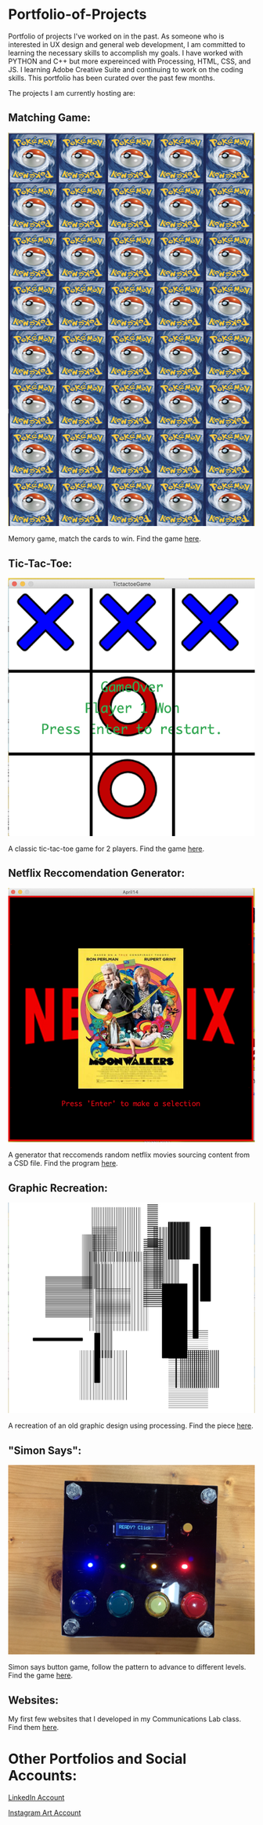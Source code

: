 # Portfolio-of-Projects
Portfolio of projects I've worked on in the past. As someone who is interested in UX design and general web development, I am committed to learning the necessary skills to accomplish my goals. I have worked with PYTHON and C++ but more expereinced with Processing, HTML, CSS, and JS. I learning Adobe Creative Suite and continuing to work on the coding skills. This portfolio has been curated over the past few months. 

The projects I am currently hosting are:

## **Matching Game:**

![](Thumbnails/matchingGame.png)

Memory game, match the cards to win. Find the game [here](https://github.com/waadabr/Portfolio-of-Projects/tree/master/MatchingGame).

## **Tic-Tac-Toe:**

![](Thumbnails/tictactoegame.png)

A classic tic-tac-toe game for 2 players. Find the game [here](https://github.com/waadabr/Portfolio-of-Projects/tree/master/TicTacToe).


## **Netflix Reccomendation Generator:**

![](Thumbnails/Netflix.png)

A generator that reccomends random netflix movies sourcing content from a CSD file. Find the program [here](https://github.com/waadabr/Portfolio-of-Projects/tree/master/NetflixRec). 

## **Graphic Recreation:**

![](Thumbnails/graphic.png)

A recreation of an old graphic design using processing. Find the piece [here](https://github.com/waadabr/Portfolio-of-Projects/tree/master/GraphicRecreation).

## **"Simon Says":**

![](Thumbnails/SimonSays.png)

Simon says button game, follow the pattern to advance to different levels. Find the game [here](https://github.com/waadabr/Portfolio-of-Projects/tree/master/SimonSays). 

## **Websites:**

My first few websites that I developed in my Communications Lab class. Find them [here](https://github.com/waadabr/Portfolio-of-Projects/tree/master/PracticeWebsites).


# **Other Portfolios and Social Accounts:**

[LinkedIn Account](https://www.linkedin.com/in/waad-a-626068135/)

[Instagram Art Account](https://www.instagram.com/waad.arts/)

